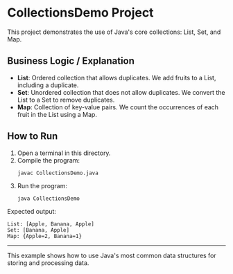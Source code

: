 # CollectionsDemo Project

This project demonstrates the use of Java's core collections: List, Set, and Map.

## Business Logic / Explanation

- **List**: Ordered collection that allows duplicates. We add fruits to a List, including a duplicate.
- **Set**: Unordered collection that does not allow duplicates. We convert the List to a Set to remove duplicates.
- **Map**: Collection of key-value pairs. We count the occurrences of each fruit in the List using a Map.

## How to Run
1. Open a terminal in this directory.
2. Compile the program:
   ```
   javac CollectionsDemo.java
   ```
3. Run the program:
   ```
   java CollectionsDemo
   ```

Expected output:
```
List: [Apple, Banana, Apple]
Set: [Banana, Apple]
Map: {Apple=2, Banana=1}
```

---

This example shows how to use Java's most common data structures for storing and processing data.
